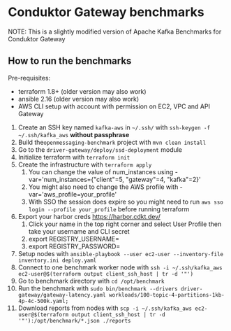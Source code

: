# Conduktor Gateway benchmarks

NOTE: This is a slightly modified version of Apache Kafka Benchmarks for Conduktor Gateway

## How to run the benchmarks

Pre-requisites:
- terraform 1.8+ (older version may also work)
- ansible 2.16 (older version may also work)
- AWS CLI setup with account with permission on EC2, VPC and API Gateway

1. Create an SSH key named `kafka-aws` in `~/.ssh/` with `ssh-keygen -f ~/.ssh/kafka_aws` **without passphrase**
2. Build the`openmessaging-benchmark` project with `mvn clean install`
3. Go to the `driver-gateway/deploy/ssd-deployment` module
4. Initialize terraform with `terraform init`
5. Create the infrastructure with `terraform apply`
   1. You can change the value of num_instances using -var='num_instances={"client"=5, "gateway"=4, "kafka"=2}'
   2. You might also need to change the AWS profile with -var='aws_profile=your_profile'
   3. With SSO the session does expire so you might need to run `aws sso login --profile your_profile` before running terraform
6. Export your harbor creds https://harbor.cdkt.dev/
   1. Click your name in the top right corner and select User Profile then take your username and CLI secret
   2. export REGISTRY_USERNAME=<registry login>
   3. export REGISTRY_PASSWORD=<registry api token>
7. Setup nodes with `ansible-playbook --user ec2-user --inventory-file inventory.ini deploy.yaml`
8. Connect to one benchmark worker node with `ssh -i ~/.ssh/kafka_aws ec2-user@$(terraform output client_ssh_host | tr -d '"')`
9.  Go to benchmark directory with `cd /opt/benchmark`
10. Run the benchmark with `sudo bin/benchmark --drivers driver-gateway/gateway-latency.yaml workloads/100-topic-4-partitions-1kb-4p-4c-500k.yaml;`
11. Download reports from nodes with `scp -i ~/.ssh/kafka_aws ec2-user@$(terraform output client_ssh_host | tr -d '"'):/opt/benchmark/*.json ./reports`

